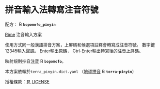 # 拼音輸入法轉寫注音符號

配方： ℞ **`bopomofo_pinyin`**

[Rime](https://rime.im) 注音輸入方案

使用方式同一般漢語拼音方案，上屏碼和候選項註釋會轉寫成注音符號。
數字鍵12345輸入聲調。
Enter輸出原碼，
Ctrl-Enter輸出轉寫後的注音上屏碼。

映射規則抄自[注音](https://github.com/rime/rime-bopomofo) ℞ **`bopomofo`**。

本方案依賴於`terra_pinyin.dict.yaml` （[地球拼音](https://github.com/rime/rime-terra-pinyin) ℞ **`terra-pinyin`**）

授權條款：見 [LICENSE](LICENSE)

